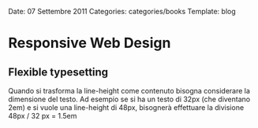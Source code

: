 Date: 07 Settembre 2011
Categories: categories/books
Template: blog

# Responsive Web Design

## Flexible typesetting
Quando si trasforma la line-height come contenuto bisogna considerare la dimensione del testo.
Ad esempio se si ha un testo di 32px (che diventano 2em) e si vuole una line-height di 48px, 
bisognerà effettuare la divisione 48px / 32 px = 1.5em
